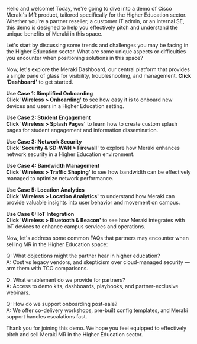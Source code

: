 Hello and welcome! Today, we're going to dive into a demo of Cisco Meraki's MR product, tailored specifically for the Higher Education sector. Whether you're a partner reseller, a customer IT admin, or an internal SE, this demo is designed to help you effectively pitch and understand the unique benefits of Meraki in this space.

Let's start by discussing some trends and challenges you may be facing in the Higher Education sector. What are some unique aspects or difficulties you encounter when positioning solutions in this space?

Now, let's explore the Meraki Dashboard, our central platform that provides a single pane of glass for visibility, troubleshooting, and management. **Click 'Dashboard'** to get started.

**Use Case 1: Simplified Onboarding**  
**Click 'Wireless > Onboarding'** to see how easy it is to onboard new devices and users in a Higher Education setting.

**Use Case 2: Student Engagement**  
**Click 'Wireless > Splash Pages'** to learn how to create custom splash pages for student engagement and information dissemination.

**Use Case 3: Network Security**  
**Click 'Security & SD-WAN > Firewall'** to explore how Meraki enhances network security in a Higher Education environment.

**Use Case 4: Bandwidth Management**  
**Click 'Wireless > Traffic Shaping'** to see how bandwidth can be effectively managed to optimize network performance.

**Use Case 5: Location Analytics**  
**Click 'Wireless > Location Analytics'** to understand how Meraki can provide valuable insights into user behavior and movement on campus.

**Use Case 6: IoT Integration**  
**Click 'Wireless > Bluetooth & Beacon'** to see how Meraki integrates with IoT devices to enhance campus services and operations.

Now, let's address some common FAQs that partners may encounter when selling MR in the Higher Education space:

Q: What objections might the partner hear in higher education?  
A: Cost vs legacy vendors, and skepticism over cloud-managed security — arm them with TCO comparisons.

Q: What enablement do we provide for partners?  
A: Access to demo kits, dashboards, playbooks, and partner-exclusive webinars.

Q: How do we support onboarding post-sale?  
A: We offer co-delivery workshops, pre-built config templates, and Meraki support handles escalations fast.

Thank you for joining this demo. We hope you feel equipped to effectively pitch and sell Meraki MR in the Higher Education sector.